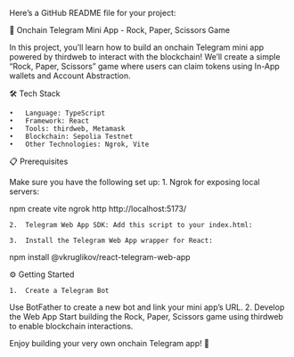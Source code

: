 Here’s a GitHub README file for your project:

🚀 Onchain Telegram Mini App - Rock, Paper, Scissors Game

In this project, you’ll learn how to build an onchain Telegram mini app powered by thirdweb to interact with the blockchain! We’ll create a simple “Rock, Paper, Scissors” game where users can claim tokens using In-App wallets and Account Abstraction.

🛠️ Tech Stack

	•	Language: TypeScript
	•	Framework: React
	•	Tools: thirdweb, Metamask
	•	Blockchain: Sepolia Testnet
	•	Other Technologies: Ngrok, Vite

📋 Prerequisites

Make sure you have the following set up:
	1.	Ngrok for exposing local servers:

npm create vite
ngrok http http://localhost:5173/


	2.	Telegram Web App SDK: Add this script to your index.html:

<script src="https://telegram.org/telegram-web-app.js"></script>


	3.	Install the Telegram Web App wrapper for React:

npm install @vkruglikov/react-telegram-web-app



⚙️ Getting Started

	1.	Create a Telegram Bot
Use BotFather to create a new bot and link your mini app’s URL.
	2.	Develop the Web App
Start building the Rock, Paper, Scissors game using thirdweb to enable blockchain interactions.

Enjoy building your very own onchain Telegram app! 🎉